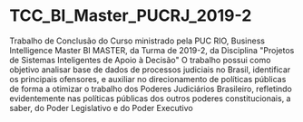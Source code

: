 # TCC_BI_Master_PUCRJ_2019-2
Trabalho de Conclusão do Curso ministrado pela PUC RIO, Business Intelligence Master BI MASTER, da Turma de 2019-2, da Disciplina "Projetos de Sistemas Inteligentes de Apoio à Decisão"
O trabalho possui como objetivo analisar base de dados de processos judiciais no Brasil, identificar os principais ofensores, e auxiliar no direcionamento de políticas públicas de forma a otimizar o trabalho dos Poderes Judiciários Brasileiro, refletindo evidentemente nas políticas públicas dos outros poderes constitucionais, a saber, do Poder Legislativo e do Poder Executivo
